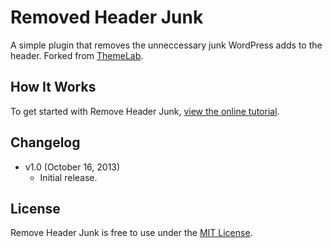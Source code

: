 # Removed Header Junk
A simple plugin that removes the unneccessary junk WordPress adds to the header. Forked from [ThemeLab](http://www.themelab.com/2010/07/11/remove-code-wordpress-header/).


## How It Works
To get started with Remove Header Junk, [view the online tutorial](http://cferdinandi.github.com/remove-header-junk/).


## Changelog
* v1.0 (October 16, 2013)
  * Initial release.


## License
Remove Header Junk is free to use under the [MIT License](http://gomakethings.com/mit/).